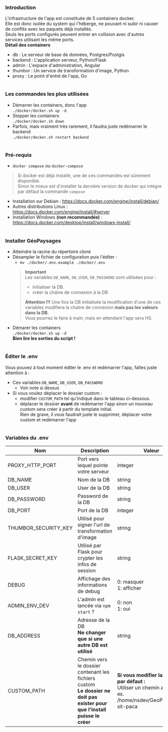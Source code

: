 ### Introduction
L'infrastructure de l'app est constituée de 5 containers docker.  
Elle est donc isolée du system qui l'héberge, ne pouvant ni subir ni causer de conflits avec les paquets déjà installés.  
Seuls les ports configurés peuvent entrer en collision avec d'autres services utilisant les même ports.  
**Détail des containers**  
- db : Le serveur de base de données, Postgres/Postgis
- backend : L'application serveur, Python/Flask
- admin : L'espace d'administration, Angular
- thumbor : Un service de transformation d'image, Python
- proxy : Le point d'entré de l'app, Go

#
### Les commandes les plus utilisées
- Démarrer les containers, donc l'app  
  `./docker/docker.sh up -d`
- Stopper les containers  
  `./docker/docker.sh down`
- Parfois, mais vraiment très rarement, il faudra juste redémarrer le backend    
  `./docker/docker.sh restart backend`   

#
### Pré-requis
- `docker compose` ou `docker-compose`  
> Si docker est déjà installé, une de ces commandes est sûrement disponible.  
> Sinon le mieux est d'installer la dernière version de docker qui intègre par défaut la commande `compose`
- Installation sur Debian : https://docs.docker.com/engine/install/debian/
- Autres distributions Linux : https://docs.docker.com/engine/install/#server
- Installation Windows **(non recommandée)** : https://docs.docker.com/desktop/install/windows-install/

#
### Installer GéoPaysages
- Atteindre la racine du répertoire cloné
- Désampler le fichier de configuration puis l'éditer :
  - `mv ./docker/.env.example ./docker/.env`  
  >**Important**  
  >Les variables `DB_NAME`, `DB_USER`, `DB_PASSWORD` sont utilisées pour :
  >  - initialiser la DB.
  >  - créer la chaîne de connexion à la DB  
  >
  >**Attention !!!** Une fois la DB initialisée la modification d'une de ces variables modifiera la chaîne de connexion **mais pas les valeurs dans la DB.**  
  >Vous pourrez le faire à main, mais en attendant l'app sera HS.
- Démarer les containers  
  `./docker/docker.sh up -d`  
  **Bien lire les sorties du script !**

#
### Éditer le .env
Vous pouvez à tout moment éditer le .env et redémarrer l'app, faîtes juste attention à :   
- Ces variables `DB_NAME`, `DB_USER`, `DB_PASSWORD`  
  - Voir note si dessus
- Si vous voulez déplacer le dossier custom :  
  - modifier `CUSTOM_PATH` tel qu'indiqué dans le tableau ci-dessous.
  - déplacer le dossier **avant** de redémarrer l'app sinon un nouveau custom sera créer à partir du template initial.  
  Rien de grave, il vous faudrait juste le supprimer, déplacer votre custom et redémarrer l'app

#
### Variables du .env
| Nom | Description | Valeur |
| ------ | ------ | ------ |
| PROXY_HTTP_PORT | Port vers lequel pointe votre serveur | integer |
| DB_NAME | Nom de la DB | string |
| DB_USER | User de la DB | string |
| DB_PASSWORD | Password de la DB | string |
| DB_PORT | Port de la DB | integer |
| THUMBOR_SECURITY_KEY | Utilisé pour signer l'url de transformation d'image | string |
| FLASK_SECRET_KEY | Utilisé par Flask pour crypter les infos de session | string |
| DEBUG | Affichage des informations de debug  | 0: masquer<br>1: afficher |
| ADMIN_ENV_DEV | L'admin est lancée via `npm start` ? | 0: non<br>1: oui |
| DB_ADDRESS | Adresse de la DB<br>**Ne changer que si une autre DB est utilisé** | string |
| CUSTOM_PATH | Chemin vers le dossier contenant les fichiers custom<br>**Le dossier ne doit pas exister pour que l'install puisse le créer** | **Si vous modifier la valeur par défaut :**<br>Utiliser un chemin absolu<br>ex. /home/nsdev/GeoPaysages-sit-paca |
